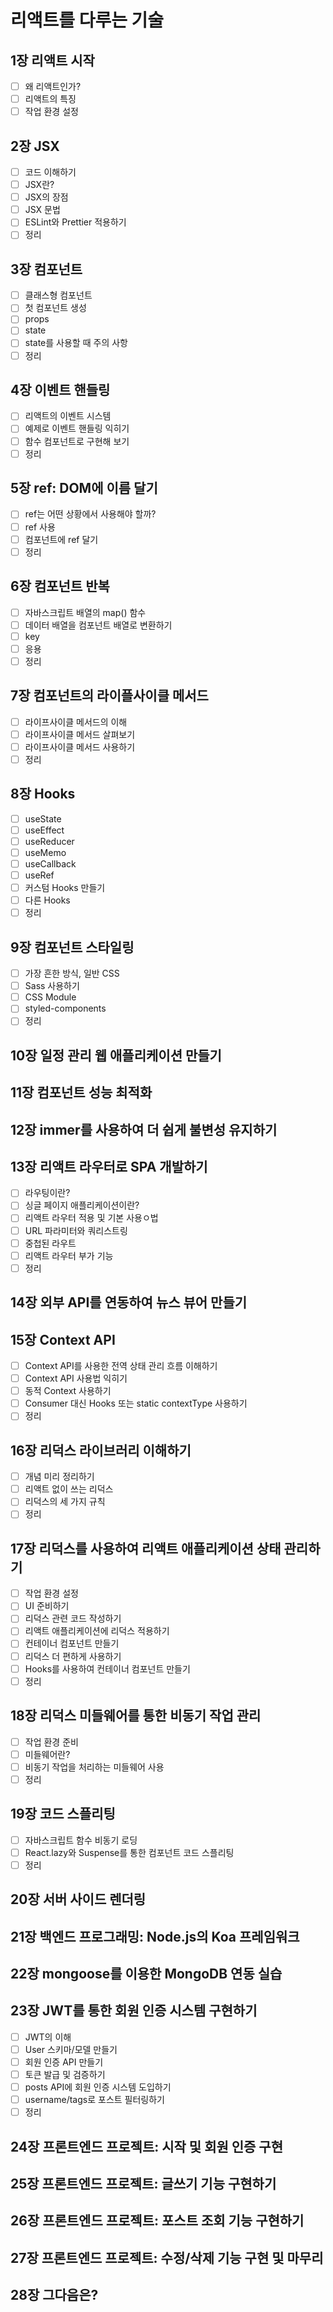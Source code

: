 # 리액트를 다루는 기술

## 1장 리액트 시작
- [ ] 왜 리액트인가?
- [ ] 리액트의 특징
- [ ] 작업 환경 설정

## 2장 JSX
- [ ] 코드 이해하기
- [ ] JSX란?
- [ ] JSX의 장점
- [ ] JSX 문법
- [ ] ESLint와 Prettier 적용하기
- [ ] 정리

## 3장 컴포넌트
- [ ] 클래스형 컴포넌트
- [ ] 첫 컴포넌트 생성
- [ ] props
- [ ] state
- [ ] state를 사용할 때 주의 사항
- [ ] 정리

## 4장 이벤트 핸들링
- [ ] 리액트의 이벤트 시스템
- [ ] 예제로 이벤트 핸들링 익히기
- [ ] 함수 컴포넌트로 구현해 보기
- [ ] 정리

## 5장 ref: DOM에 이름 달기
- [ ] ref는 어떤 상황에서 사용해야 할까?
- [ ] ref 사용
- [ ] 컴포넌트에 ref 달기
- [ ] 정리

## 6장 컴포넌트 반복
- [ ] 자바스크립트 배열의 map() 함수
- [ ] 데이터 배열을 컴포넌트 배열로 변환하기
- [ ] key
- [ ] 응용
- [ ] 정리

## 7장 컴포넌트의 라이플사이클 메서드
- [ ] 라이프사이클 메서드의 이해
- [ ] 라이프사이클 메서드 살펴보기
- [ ] 라이프사이클 메서드 사용하기
- [ ] 정리

## 8장 Hooks
- [ ] useState
- [ ] useEffect
- [ ] useReducer
- [ ] useMemo
- [ ] useCallback
- [ ] useRef
- [ ] 커스텀 Hooks 만들기
- [ ] 다른 Hooks
- [ ] 정리

## 9장 컴포넌트 스타일링
- [ ] 가장 흔한 방식, 일반 CSS
- [ ] Sass 사용하기
- [ ] CSS Module
- [ ] styled-components
- [ ] 정리

## 10장 일정 관리 웹 애플리케이션 만들기
## 11장 컴포넌트 성능 최적화
## 12장 immer를 사용하여 더 쉽게 불변성 유지하기
## 13장 리액트 라우터로 SPA 개발하기
- [ ] 라우팅이란?
- [ ] 싱글 페이지 애플리케이션이란?
- [ ] 리액트 라우터 적용 및 기본 사용ㅇ법
- [ ] URL 파라미터와 쿼리스트링
- [ ] 중첩된 라우트
- [ ] 리액트 라우터 부가 기능
- [ ] 정리

## 14장 외부 API를 연동하여 뉴스 뷰어 만들기
## 15장 Context API
- [ ] Context API를 사용한 전역 상태 관리 흐름 이해하기
- [ ] Context API 사용법 익히기
- [ ] 동적 Context 사용하기
- [ ] Consumer 대신 Hooks 또는 static contextType 사용하기
- [ ] 정리

## 16장 리덕스 라이브러리 이해하기
- [ ] 개념 미리 정리하기
- [ ] 리액트 없이 쓰는 리덕스
- [ ] 리덕스의 세 가지 규칙
- [ ] 정리

## 17장 리덕스를 사용하여 리액트 애플리케이션 상태 관리하기
- [ ] 작업 환경 설정
- [ ] UI 준비하기
- [ ] 리덕스 관련 코드 작성하기
- [ ] 리액트 애플리케이션에 리덕스 적용하기
- [ ] 컨테이너 컴포넌트 만들기
- [ ] 리덕스 더 편하게 사용하기
- [ ] Hooks를 사용하여 컨테이너 컴포넌트 만들기
- [ ] 정리

## 18장 리덕스 미들웨어를 통한 비동기 작업 관리
- [ ] 작업 환경 준비
- [ ] 미들웨어란?
- [ ] 비동기 작업을 처리하는 미들웨어 사용
- [ ] 정리

## 19장 코드 스플리팅
- [ ] 자바스크립트 함수 비동기 로딩
- [ ] React.lazy와 Suspense를 통한 컴포넌트 코드 스플리팅
- [ ] 정리

## 20장 서버 사이드 렌더링
## 21장 백엔드 프로그래밍: Node.js의 Koa 프레임워크
## 22장 mongoose를 이용한 MongoDB 연동 실습
## 23장 JWT를 통한 회원 인증 시스템 구현하기
- [ ] JWT의 이해
- [ ] User 스키마/모델 만들기
- [ ] 회원 인증 API 만들기
- [ ] 토큰 발급 및 검증하기
- [ ] posts API에 회원 인증 시스템 도입하기
- [ ] username/tags로 포스트 필터링하기
- [ ] 정리

## 24장 프론트엔드 프로젝트: 시작 및 회원 인증 구현
## 25장 프론트엔드 프로젝트: 글쓰기 기능 구현하기
## 26장 프론트엔드 프로젝트: 포스트 조회 기능 구현하기
## 27장 프론트엔드 프로젝트: 수정/삭제 기능 구현 및 마무리
## 28장 그다음은?

